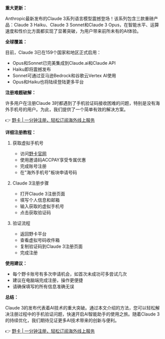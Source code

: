 **重大更新：**

Anthropic最新发布的Claude 3系列语言模型震撼登场！该系列包含三款重磅产品：Claude 3 Haiku、Claude 3 Sonnet和Claude 3 Opus，在智能水平、运算速度和性价比方面都实现了显著突破，为用户带来前所未有的AI体验。

**全球覆盖：**

目前，Claude 3已在159个国家和地区正式启用：
- Opus和Sonnet已完美集成到Claude.ai和Claude API
- Haiku即将震撼发布
- Sonnet可通过亚马逊Bedrock和谷歌云Vertex AI使用
- Opus和Haiku也将陆续登陆更多平台

**注册难题破解：**

许多用户在注册Claude 3时都遇到了手机验证码接收困难的问题，特别是没有海外手机号的用户。为此，我们提供了一个简单有效的解决方案。

👉 [野卡 | 一分钟注册，轻松订阅海外线上服务](https://bit.ly/bewildcard)

**详细注册教程：**

1. 获取虚拟手机号
   - 访问[野卡官网](https://bit.ly/bewildcard)
   - 使用邀请码ACCPAY享受专属优惠
   - 完成账号注册
   - 在"海外手机号"板块申请号码

2. Claude 3注册步骤
   - 打开Claude 3注册页面
   - 填写个人信息和邮箱
   - 输入获取的虚拟手机号
   - 点击获取验证码

3. 验证流程
   - 返回野卡平台
   - 查看虚拟号码收件箱
   - 复制验证码到Claude 3注册页面
   - 完成注册

**使用建议：**

- 每个野卡账号有多次申请机会，如首次未成功可多尝试几次
- 建议在电脑端完成注册，操作更便捷
- 请确保填写的所有信息准确无误

**总结：**

Claude 3的发布代表着AI技术的重大突破。通过本文介绍的方法，您可以轻松解决注册过程中的手机验证问题，快速开启AI智能助手的使用之旅。随着Claude 3的持续优化，我们期待见证更多AI技术带来的创新与便利。

👉 [野卡 | 一分钟注册，轻松订阅海外线上服务](https://bit.ly/bewildcard)